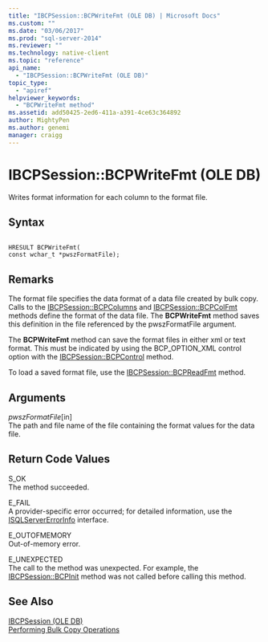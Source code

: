 ```yaml
---
title: "IBCPSession::BCPWriteFmt (OLE DB) | Microsoft Docs"
ms.custom: ""
ms.date: "03/06/2017"
ms.prod: "sql-server-2014"
ms.reviewer: ""
ms.technology: native-client
ms.topic: "reference"
api_name: 
  - "IBCPSession::BCPWriteFmt (OLE DB)"
topic_type: 
  - "apiref"
helpviewer_keywords: 
  - "BCPWriteFmt method"
ms.assetid: add50425-2ed6-411a-a391-4ce63c364892
author: MightyPen
ms.author: genemi
manager: craigg
---
```

# IBCPSession::BCPWriteFmt (OLE DB)
  Writes format information for each column to the format file.  
  
## Syntax  
  
```  
  
HRESULT BCPWriteFmt(   
const wchar_t *pwszFormatFile);  
```  
  
## Remarks  
 The format file specifies the data format of a data file created by bulk copy. Calls to the [IBCPSession::BCPColumns](ibcpsession-bcpcolumns-ole-db.md) and [IBCPSession::BCPColFmt](ibcpsession-bcpcolfmt-ole-db.md) methods define the format of the data file. The **BCPWriteFmt** method saves this definition in the file referenced by the pwszFormatFile argument.  
  
 The **BCPWriteFmt** method can save the format files in either xml or text format. This must be indicated by using the BCP_OPTION_XML control option with the [IBCPSession::BCPControl](ibcpsession-bcpcontrol-ole-db.md) method.  
  
 To load a saved format file, use the [IBCPSession::BCPReadFmt](ibcpsession-bcpreadfmt-ole-db.md) method.  
  
## Arguments  
 *pwszFormatFile*[in]  
 The path and file name of the file containing the format values for the data file.  
  
## Return Code Values  
 S_OK  
 The method succeeded.  
  
 E_FAIL  
 A provider-specific error occurred; for detailed information, use the [ISQLServerErrorInfo](../../database-engine/dev-guide/isqlservererrorinfo-ole-db.md) interface.  
  
 E_OUTOFMEMORY  
 Out-of-memory error.  
  
 E_UNEXPECTED  
 The call to the method was unexpected. For example, the [IBCPSession::BCPInit](ibcpsession-bcpinit-ole-db.md) method was not called before calling this method.  
  
## See Also  
 [IBCPSession &#40;OLE DB&#41;](ibcpsession-ole-db.md)   
 [Performing Bulk Copy Operations](../native-client/features/performing-bulk-copy-operations.md)  
  
  
